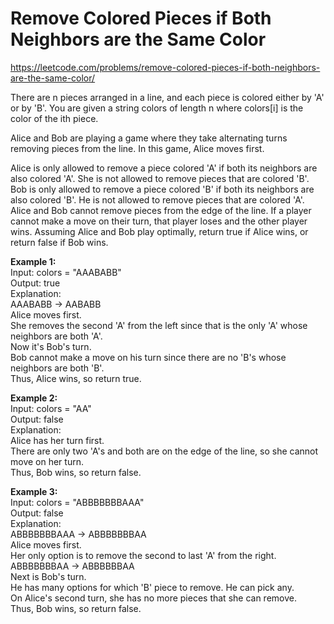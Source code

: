# Remove Colored Pieces if Both Neighbors are the Same Color
https://leetcode.com/problems/remove-colored-pieces-if-both-neighbors-are-the-same-color/

There are n pieces arranged in a line, and each piece is colored either by 'A' or by 'B'. You are given a string colors of length n where colors[i] is the color of the ith piece.

Alice and Bob are playing a game where they take alternating turns removing pieces from the line. In this game, Alice moves first.

Alice is only allowed to remove a piece colored 'A' if both its neighbors are also colored 'A'. She is not allowed to remove pieces that are colored 'B'.
Bob is only allowed to remove a piece colored 'B' if both its neighbors are also colored 'B'. He is not allowed to remove pieces that are colored 'A'.
Alice and Bob cannot remove pieces from the edge of the line.
If a player cannot make a move on their turn, that player loses and the other player wins.
Assuming Alice and Bob play optimally, return true if Alice wins, or return false if Bob wins.

 
<b>Example 1:</b>\
Input: colors = "AAABABB"\
Output: true\
Explanation:\
AAABABB -> AABABB\
Alice moves first.\
She removes the second 'A' from the left since that is the only 'A' whose neighbors are both 'A'.\
Now it's Bob's turn.\
Bob cannot make a move on his turn since there are no 'B's whose neighbors are both 'B'.\
Thus, Alice wins, so return true.

<b>Example 2:</b>\
Input: colors = "AA"\
Output: false\
Explanation:\
Alice has her turn first.\
There are only two 'A's and both are on the edge of the line, so she cannot move on her turn.\
Thus, Bob wins, so return false.

<b>Example 3:</b>\
Input: colors = "ABBBBBBBAAA"\
Output: false\
Explanation:\
ABBBBBBBAAA -> ABBBBBBBAA\
Alice moves first.\
Her only option is to remove the second to last 'A' from the right.\
ABBBBBBBAA -> ABBBBBBAA\
Next is Bob's turn.\
He has many options for which 'B' piece to remove. He can pick any.\
On Alice's second turn, she has no more pieces that she can remove.\
Thus, Bob wins, so return false.